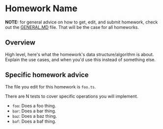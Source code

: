 # Homework Name

**NOTE:** for general advice on how to get, edit, and submit homework, check out
the [GENERAL.MD](GENERAL.MD) file. That will be the case for all homeworks.

## Overview

High level, here's what the homework's data structure/algorithm is about.
Explain the use cases, and when you'd use this instead of something else.

## Specific homework advice

The file you edit for this homework is `foo.ts`.

There are N tests to cover specific operations you will implement.

* `foo`: Does a foo thing.
* `bar`: Does a bar thing.
* `baz`: Does a baz thing.
* `baf`: Does a baf thing.

